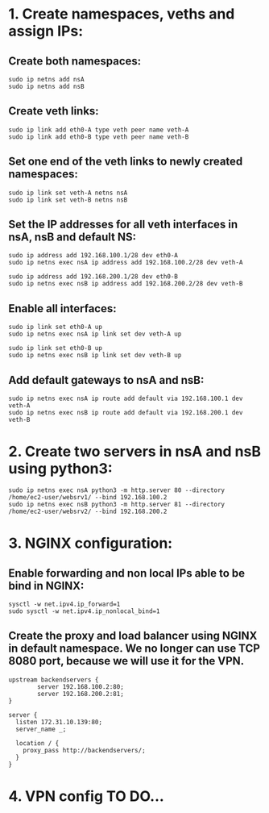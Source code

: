 # 1. Create namespaces, veths and assign IPs:

## Create both namespaces:
```
sudo ip netns add nsA
sudo ip netns add nsB
```


## Create veth links:
```
sudo ip link add eth0-A type veth peer name veth-A
sudo ip link add eth0-B type veth peer name veth-B
```


## Set one end of the veth links to newly created namespaces:
```
sudo ip link set veth-A netns nsA
sudo ip link set veth-B netns nsB
```


## Set the IP addresses for all veth interfaces in nsA, nsB and default NS:
```
sudo ip address add 192.168.100.1/28 dev eth0-A
sudo ip netns exec nsA ip address add 192.168.100.2/28 dev veth-A

sudo ip address add 192.168.200.1/28 dev eth0-B
sudo ip netns exec nsB ip address add 192.168.200.2/28 dev veth-B
```


## Enable all interfaces:
```
sudo ip link set eth0-A up
sudo ip netns exec nsA ip link set dev veth-A up

sudo ip link set eth0-B up
sudo ip netns exec nsB ip link set dev veth-B up
```


## Add default gateways to nsA and nsB:
```
sudo ip netns exec nsA ip route add default via 192.168.100.1 dev veth-A
sudo ip netns exec nsB ip route add default via 192.168.200.1 dev veth-B
```

# 2. Create two servers in nsA and nsB using python3:

```
sudo ip netns exec nsA python3 -m http.server 80 --directory /home/ec2-user/websrv1/ --bind 192.168.100.2
sudo ip netns exec nsB python3 -m http.server 81 --directory /home/ec2-user/websrv2/ --bind 192.168.200.2
```

# 3. NGINX configuration:

## Enable forwarding and non local IPs able to be bind in NGINX:
```
sysctl -w net.ipv4.ip_forward=1
sudo sysctl -w net.ipv4.ip_nonlocal_bind=1
```

## Create the proxy and load balancer using NGINX in default namespace. We no longer can use TCP 8080 port, because we will use it for the VPN.
```
upstream backendservers {
        server 192.168.100.2:80;
        server 192.168.200.2:81;
}

server {
  listen 172.31.10.139:80;
  server_name _;
  
  location / {
    proxy_pass http://backendservers/;
  }
}
```

# 4. VPN config TO DO...
